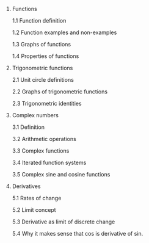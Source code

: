 1. Functions

   1.1 Function definition

   1.2 Function examples and non-examples

   1.3 Graphs of functions

   1.4 Properties of functions

2. Trigonometric functions

   2.1 Unit circle definitions

   2.2 Graphs of trigonometric functions

   2.3 Trigonometric identities

4. Complex numbers

   3.1 Definition

   3.2 Arithmetic operations

   3.3 Complex functions

   3.4 Iterated function systems

   3.5 Complex sine and cosine functions
   
5. Derivatives

   5.1 Rates of change

   5.2 Limit concept

   5.3 Derivative as limit of discrete change

   5.4 Why it makes sense that cos is derivative of sin.
